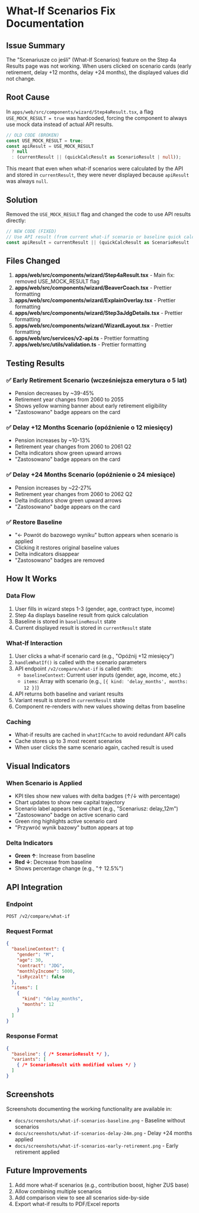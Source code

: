 # What-If Scenarios Fix Documentation

## Issue Summary
The "Scenariusze co jeśli" (What-If Scenarios) feature on the Step 4a Results page was not working. When users clicked on scenario cards (early retirement, delay +12 months, delay +24 months), the displayed values did not change.

## Root Cause
In `apps/web/src/components/wizard/Step4aResult.tsx`, a flag `USE_MOCK_RESULT = true` was hardcoded, forcing the component to always use mock data instead of actual API results.

```typescript
// OLD CODE (BROKEN)
const USE_MOCK_RESULT = true;
const apiResult = USE_MOCK_RESULT
  ? null
  : (currentResult || (quickCalcResult as ScenarioResult | null));
```

This meant that even when what-if scenarios were calculated by the API and stored in `currentResult`, they were never displayed because `apiResult` was always `null`.

## Solution
Removed the `USE_MOCK_RESULT` flag and changed the code to use API results directly:

```typescript
// NEW CODE (FIXED)
// Use API result (from current what-if scenario or baseline quick calc)
const apiResult = currentResult || (quickCalcResult as ScenarioResult | null);
```

## Files Changed
1. **apps/web/src/components/wizard/Step4aResult.tsx** - Main fix: removed USE_MOCK_RESULT flag
2. **apps/web/src/components/wizard/BeaverCoach.tsx** - Prettier formatting
3. **apps/web/src/components/wizard/ExplainOverlay.tsx** - Prettier formatting
4. **apps/web/src/components/wizard/Step3aJdgDetails.tsx** - Prettier formatting
5. **apps/web/src/components/wizard/WizardLayout.tsx** - Prettier formatting
6. **apps/web/src/services/v2-api.ts** - Prettier formatting
7. **apps/web/src/utils/validation.ts** - Prettier formatting

## Testing Results

### ✅ Early Retirement Scenario (wcześniejsza emerytura o 5 lat)
- Pension decreases by ~39-45%
- Retirement year changes from 2060 to 2055
- Shows yellow warning banner about early retirement eligibility
- "Zastosowano" badge appears on the card

### ✅ Delay +12 Months Scenario (opóźnienie o 12 miesięcy)
- Pension increases by ~10-13%
- Retirement year changes from 2060 to 2061 Q2
- Delta indicators show green upward arrows
- "Zastosowano" badge appears on the card

### ✅ Delay +24 Months Scenario (opóźnienie o 24 miesiące)
- Pension increases by ~22-27%
- Retirement year changes from 2060 to 2062 Q2
- Delta indicators show green upward arrows
- "Zastosowano" badge appears on the card

### ✅ Restore Baseline
- "← Powrót do bazowego wyniku" button appears when scenario is applied
- Clicking it restores original baseline values
- Delta indicators disappear
- "Zastosowano" badges are removed

## How It Works

### Data Flow
1. User fills in wizard steps 1-3 (gender, age, contract type, income)
2. Step 4a displays baseline result from quick calculation
3. Baseline is stored in `baselineResult` state
4. Current displayed result is stored in `currentResult` state

### What-If Interaction
1. User clicks a what-if scenario card (e.g., "Opóźnij +12 miesięcy")
2. `handleWhatIf()` is called with the scenario parameters
3. API endpoint `/v2/compare/what-if` is called with:
   - `baselineContext`: Current user inputs (gender, age, income, etc.)
   - `items`: Array with scenario (e.g., `[{ kind: 'delay_months', months: 12 }]`)
4. API returns both baseline and variant results
5. Variant result is stored in `currentResult` state
6. Component re-renders with new values showing deltas from baseline

### Caching
- What-if results are cached in `whatIfCache` to avoid redundant API calls
- Cache stores up to 3 most recent scenarios
- When user clicks the same scenario again, cached result is used

## Visual Indicators

### When Scenario is Applied
- KPI tiles show new values with delta badges (↑/↓ with percentage)
- Chart updates to show new capital trajectory
- Scenario label appears below chart (e.g., "Scenariusz: delay_12m")
- "Zastosowano" badge on active scenario card
- Green ring highlights active scenario card
- "Przywróć wynik bazowy" button appears at top

### Delta Indicators
- **Green ↑**: Increase from baseline
- **Red ↓**: Decrease from baseline
- Shows percentage change (e.g., "↑ 12.5%")

## API Integration

### Endpoint
`POST /v2/compare/what-if`

### Request Format
```json
{
  "baselineContext": {
    "gender": "M",
    "age": 30,
    "contract": "JDG",
    "monthlyIncome": 5000,
    "isRyczalt": false
  },
  "items": [
    {
      "kind": "delay_months",
      "months": 12
    }
  ]
}
```

### Response Format
```json
{
  "baseline": { /* ScenarioResult */ },
  "variants": [
    { /* ScenarioResult with modified values */ }
  ]
}
```

## Screenshots
Screenshots documenting the working functionality are available in:
- `docs/screenshots/what-if-scenarios-baseline.png` - Baseline without scenarios
- `docs/screenshots/what-if-scenarios-delay-24m.png` - Delay +24 months applied
- `docs/screenshots/what-if-scenarios-early-retirement.png` - Early retirement applied

## Future Improvements
1. Add more what-if scenarios (e.g., contribution boost, higher ZUS base)
2. Allow combining multiple scenarios
3. Add comparison view to see all scenarios side-by-side
4. Export what-if results to PDF/Excel reports
